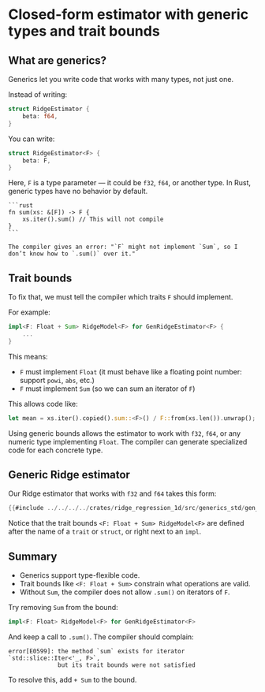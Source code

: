 
# Closed-form estimator with generic types and trait bounds

## What are generics?

Generics let you write code that works with many types, not just one.

Instead of writing:

```rust
struct RidgeEstimator {
    beta: f64,
}
```

You can write:

```rust
struct RidgeEstimator<F> {
    beta: F,
}
```

Here, `F` is a type parameter — it could be `f32`, `f64`, or another type. In Rust, generic types have no behavior by default.

~~~admonish bug
```rust
fn sum(xs: &[F]) -> F {
    xs.iter().sum() // This will not compile
}
```

The compiler gives an error: "`F` might not implement `Sum`, so I don’t know how to `.sum()` over it."
~~~

## Trait bounds

To fix that, we must tell the compiler which traits `F` should implement.

For example:

```rust
impl<F: Float + Sum> RidgeModel<F> for GenRidgeEstimator<F> {
    ...
}
```

This means:
- `F` must implement `Float` (it must behave like a floating point number: support `powi`, `abs`, etc.)
- `F` must implement `Sum` (so we can sum an iterator of `F`)

This allows code like:

```rust
let mean = xs.iter().copied().sum::<F>() / F::from(xs.len()).unwrap();
```

Using generic bounds allows the estimator to work with `f32`, `f64`, or any numeric type implementing `Float`. The compiler can generate specialized code for each concrete type.

## Generic Ridge estimator

Our Ridge estimator that works with `f32` and `f64` takes this form:

```rust
{{#include ../../../../crates/ridge_regression_1d/src/generics_std/gen_regressor.rs}}
```

Notice that the trait bounds `<F: Float + Sum> RidgeModel<F>` are defined after the name of a `trait` or `struct`, or right next to an `impl`.

## Summary

- Generics support type-flexible code.
- Trait bounds like `<F: Float + Sum>` constrain what operations are valid.
- Without `Sum`, the compiler does not allow `.sum()` on iterators of `F`.

Try removing `Sum` from the bound:

```rust
impl<F: Float> RidgeModel<F> for GenRidgeEstimator<F>
```

And keep a call to `.sum()`. The compiler should complain:

```
error[E0599]: the method `sum` exists for iterator `std::slice::Iter<'_, F>`,
              but its trait bounds were not satisfied
```

To resolve this, add `+ Sum` to the bound.
